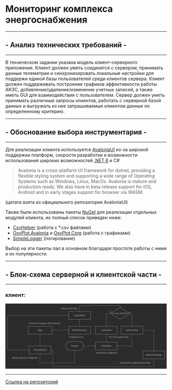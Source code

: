 # Мониторинг комплекса энергоснабжения
***
## - Анализ технических требований -
***
В техническом задании указана модель клиент-серверного приложения. Клиент должен уметь
соединятся с сервером, принимать данные телеметрии и синхронизировать локальные настройки
для поддержи единой базы пользователей среди клиентов сервера. Клиент должен поддерживать
построение графиков эффективности работы АКЭС, добавление/удаление/изменение учетных записей,
а также иметь GUI для взаимодействия с пользователем. Сервер должен уметь принимать различные
запросы клиентов, работать с серверной базой данных и выгружать из нее запрашиваемые клиентом
данные по определенному критерию.
***
## - Обоснование выбора инструментария -
***
Для реализации клиента используется [AvaloniaUI](https://avaloniaui.net/) из-за широкой поддержки платформ,
скорости разработки и возможности использования широких возможностей [.NET 6](https://dotnet.microsoft.com/en-us/) и C#
> Avalonia is a cross-platform UI framework for dotnet, providing a flexible styling system and supporting a wide range of Operating Systems such
as Windows, Linux, MacOs. Avalonia is mature and production ready. We also have in beta release
support for iOS, Android and in early stages support for browser via WASM.

(цитата взята из официального репозитория AvaloniaUI)

Также были использованы пакеты [NuGet](https://www.nuget.org/) для реализации отдельных модулей
клиента, их полный список приведен ниже:
- [CsvHelper](https://www.nuget.org/packages/CsvHelper) (работа с *.csv файлами)
- [OxyPlot.Avalonia](https://www.nuget.org/packages/OxyPlot.Avalonia) и [OxyPlot.Core](https://www.nuget.org/packages/OxyPlot.Core) (работа с графиками)
- [SimpleLogger](https://www.nuget.org/packages/SimpleLogger) (логирование)

Выбор на эти пакеты пал в основном благодаря простоте работы с ними
и их популярности.
***
## - Блок-схема серверной и клиентской части -
***
### клиент:
![](github/client-diagram.png "клиент")
***
[Ссылка на репозиторий](https://github.com/AshFungor/PowerMonitor)